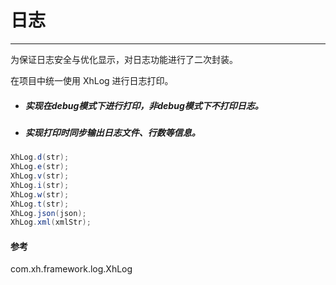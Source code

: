 # 日志

---

为保证日志安全与优化显示，对日志功能进行了二次封装。

在项目中统一使用 XhLog 进行日志打印。

* ##### 实现在debug模式下进行打印，非debug模式下不打印日志。
* ##### 实现打印时同步输出日志文件、行数等信息。

```java
XhLog.d(str);
XhLog.e(str);
XhLog.v(str);
XhLog.i(str);
XhLog.w(str);
XhLog.t(str);
XhLog.json(json);
XhLog.xml(xmlStr);
```

#### 参考

com.xh.framework.log.XhLog

